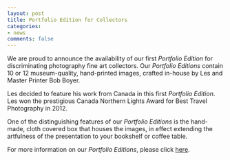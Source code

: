 ```yaml
---
layout: post
title: Portfolio Edition for Collectors
categories: 
- news
comments: false
---
```


We are proud to announce the availability of our first *Portfolio Edition* for discriminating photography fine art collectors. Our *Portfolio Editions* contain 10 or 12 museum-quality, hand-printed images, crafted in-house by Les and Master Printer Bob Boyer. 

Les decided to feature his work from Canada in this first *Portfolio Edition*. Les won the prestigious Canada Northern Lights Award for Best Travel Photography in 2012. 

One of the distinguishing features of our *Portfolio Editions* is the hand-made, cloth covered box that houses the images, in effect extending the artfulness of the presentation to your bookshelf or coffee table. 

For more information on our *Portfolio Editions*, please click [here](/portfolio-boxes/). 
